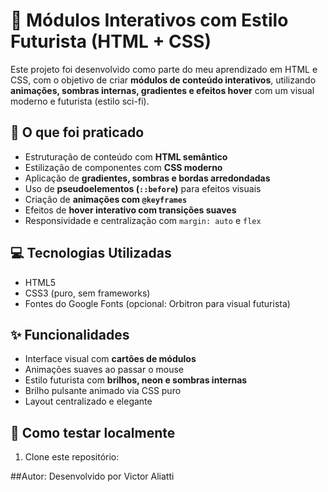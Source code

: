 # 🚀 Módulos Interativos com Estilo Futurista (HTML + CSS)

Este projeto foi desenvolvido como parte do meu aprendizado em HTML e CSS, com o objetivo de criar **módulos de conteúdo interativos**, utilizando **animações, sombras internas, gradientes e efeitos hover** com um visual moderno e futurista (estilo sci-fi).

## 🧠 O que foi praticado

- Estruturação de conteúdo com **HTML semântico**
- Estilização de componentes com **CSS moderno**
- Aplicação de **gradientes, sombras e bordas arredondadas**
- Uso de **pseudoelementos (`::before`)** para efeitos visuais
- Criação de **animações com `@keyframes`**
- Efeitos de **hover interativo com transições suaves**
- Responsividade e centralização com `margin: auto` e `flex`

## 💻 Tecnologias Utilizadas

- HTML5
- CSS3 (puro, sem frameworks)
- Fontes do Google Fonts (opcional: Orbitron para visual futurista)

## ✨ Funcionalidades

- Interface visual com **cartões de módulos**
- Animações suaves ao passar o mouse
- Estilo futurista com **brilhos, neon e sombras internas**
- Brilho pulsante animado via CSS puro
- Layout centralizado e elegante

## 🧪 Como testar localmente

1. Clone este repositório:

##Autor: 
Desenvolvido por Victor Aliatti